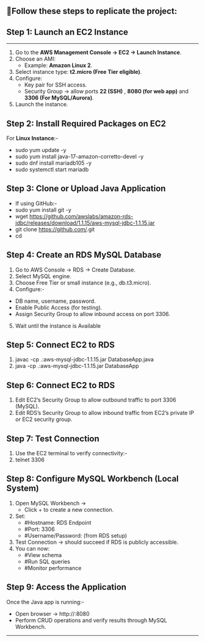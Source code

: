 
🚀**Follow these steps to replicate the project:**
---

## **Step 1: Launch an EC2 Instance**
---------------------------------

1. Go to the **AWS Management Console → EC2 → Launch Instance**.  
2. Choose an AMI:  
   - Example: **Amazon Linux 2**.  
3. Select instance type: **t2.micro (Free Tier eligible)**.  
4. Configure:
   - Key pair for SSH access.  
   - Security Group → allow ports **22 (SSH)** , **8080 (for web app)** and **3306 (For MySQL/Aurora)**.  
5. Launch the instance.


##  **Step 2: Install Required Packages on EC2**
For **Linux Instance**:-
- sudo yum update -y
- sudo yum install java-17-amazon-corretto-devel -y
- sudo dnf install mariadb105 -y
- sudo systemctl start mariadb

## **Step 3: Clone or Upload Java Application**

- If using GitHub:-
- sudo yum install git -y
- wget https://github.com/awslabs/amazon-rds-jdbc/releases/download/1.1.15/aws-mysql-jdbc-1.1.15.jar
- git clone https://github.com/<your-repo-name>.git
- cd <your-project-folder>

## **Step 4: Create an RDS MySQL Database**

1. Go to AWS Console → RDS → Create Database.
2. Select MySQL engine.
3. Choose Free Tier or small instance (e.g., db.t3.micro).
4. Configure:-
 - DB name, username, password.
 - Enable Public Access (for testing).
 - Assign Security Group to allow inbound access on port 3306.
5. Wait until the instance is Available

## **Step 5: Connect EC2 to RDS**
1. javac -cp .:aws-mysql-jdbc-1.1.15.jar DatabaseApp.java
2. java -cp .:aws-mysql-jdbc-1.1.15.jar DatabaseApp


## **Step 6: Connect EC2 to RDS**
1. Edit EC2’s Security Group to allow outbound traffic to port 3306 (MySQL).
2. Edit RDS’s Security Group to allow inbound traffic from EC2’s private IP or EC2 security group.

## **Step 7: Test Connection**

1. Use the EC2 terminal to verify connectivity:-
2. telnet <RDS-ENDPOINT> 3306

## **Step 8: Configure MySQL Workbench (Local System)**
1. Open MySQL Workbench →
   -  Click + to create a new connection.
2. Set:
   - #Hostname: RDS Endpoint
   - #Port: 3306
   - #Username/Password: (from RDS setup)
3. Test Connection → should succeed if RDS is publicly accessible.
4. You can now:
   - #View schema
   - #Run SQL queries
   - #Monitor performance

## **Step 9: Access the Application**
Once the Java app is running:-
- Open browser → http://<EC2-Public-IP>:8080
- Perform CRUD operations and verify results through MySQL Workbench.

---
